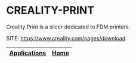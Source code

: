 # CREALITY-PRINT

 Creality Print is a slicer dedicated to FDM printers.

 SITE: https://www.creality.com/pages/download

 | [Applications](https://portable-linux-apps.github.io/apps.html) | [Home](https://portable-linux-apps.github.io)
 | --- | --- |
